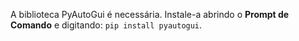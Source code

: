 A biblioteca PyAutoGui é necessária. Instale-a abrindo o **Prompt de Comando** e digitando: ```pip install pyautogui```.
